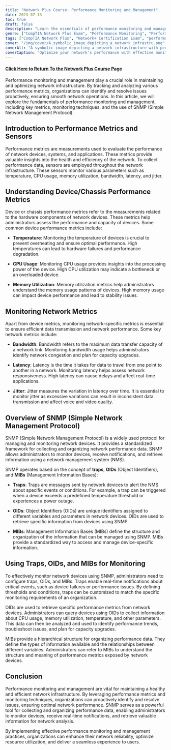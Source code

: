 ```yaml
---
title: "Network Plus Course: Performance Monitoring and Management"
date: 2023-07-13
toc: true
draft: false
description: "Learn the essentials of performance monitoring and management for CompTIA's Network+ Certification Exam, including device/chassis metrics, network metrics, and the use of SNMP."
genre: ["CompTIA Network Plus Exam", "Performance Monitoring", "Performance Management", "Network Metrics", "SNMP", "Network Infrastructure", "IT Certifications", "Network Monitoring Tools", "Performance Metrics", "Network Performance"]
tags: ["CompTIA Network Plus", "Network+ Certification Exam", "performance monitoring", "performance management", "device performance metrics", "network metrics", "bandwidth", "latency", "jitter", "SNMP", "traps", "OIDs", "MIBs", "temperature monitoring", "CPU usage", "memory utilization", "network congestion", "real-time applications", "network responsiveness", "data transmission", "network devices", "NMS", "network analysis", "network infrastructure", "resource utilization", "network reliability", "performance trends", "troubleshooting", "capacity upgrades"]
cover: "/img/cover/A_symbolic_image_depicting_a_network_infrastru.png"
coverAlt: "A symbolic image depicting a network infrastructure with performance metrics being monitored and managed."
coverCaption: "Optimize your network's performance with effective monitoring and management."
---
```


#### [Click Here to Return To the Network Plus Course Page](/network-plus-start)

Performance monitoring and management play a crucial role in maintaining and optimizing network infrastructure. By tracking and analyzing various performance metrics, organizations can identify and resolve issues proactively, ensuring smooth network operations. In this article, we will explore the fundamentals of performance monitoring and management, including key metrics, monitoring techniques, and the use of SNMP (Simple Network Management Protocol).

## Introduction to Performance Metrics and Sensors

Performance metrics are measurements used to evaluate the performance of network devices, systems, and applications. These metrics provide valuable insights into the health and efficiency of the network. To collect performance data, sensors are employed throughout the network infrastructure. These sensors monitor various parameters such as temperature, CPU usage, memory utilization, bandwidth, latency, and jitter.

## Understanding Device/Chassis Performance Metrics

Device or chassis performance metrics refer to the measurements related to the hardware components of network devices. These metrics help administrators assess the performance and capacity of devices. Some common device performance metrics include:

- **Temperature**: Monitoring the temperature of devices is crucial to prevent overheating and ensure optimal performance. High temperatures can lead to hardware failures and performance degradation.

- **CPU Usage**: Monitoring CPU usage provides insights into the processing power of the device. High CPU utilization may indicate a bottleneck or an overloaded device.

- **Memory Utilization**: Memory utilization metrics help administrators understand the memory usage patterns of devices. High memory usage can impact device performance and lead to stability issues.

## Monitoring Network Metrics

Apart from device metrics, monitoring network-specific metrics is essential to ensure efficient data transmission and network performance. Some key network metrics include:

- **Bandwidth**: Bandwidth refers to the maximum data transfer capacity of a network link. Monitoring bandwidth usage helps administrators identify network congestion and plan for capacity upgrades.

- **Latency**: Latency is the time it takes for data to travel from one point to another in a network. Monitoring latency helps assess network responsiveness. High latency can cause delays and affect real-time applications.

- **Jitter**: Jitter measures the variation in latency over time. It is essential to monitor jitter as excessive variations can result in inconsistent data transmission and affect voice and video quality.

## Overview of SNMP (Simple Network Management Protocol)

SNMP (Simple Network Management Protocol) is a widely used protocol for managing and monitoring network devices. It provides a standardized framework for collecting and organizing network performance data. SNMP allows administrators to monitor devices, receive notifications, and retrieve information using a network management system (NMS).

SNMP operates based on the concept of **traps**, **OIDs** (Object Identifiers), and **MIBs** (Management Information Bases):

- **Traps**: Traps are messages sent by network devices to alert the NMS about specific events or conditions. For example, a trap can be triggered when a device exceeds a predefined temperature threshold or experiences a power outage.

- **OIDs**: Object Identifiers (OIDs) are unique identifiers assigned to different variables and parameters in network devices. OIDs are used to retrieve specific information from devices using SNMP.

- **MIBs**: Management Information Bases (MIBs) define the structure and organization of the information that can be managed using SNMP. MIBs provide a standardized way to access and manage device-specific information.

## Using Traps, OIDs, and MIBs for Monitoring

To effectively monitor network devices using SNMP, administrators need to configure traps, OIDs, and MIBs. Traps enable real-time notifications about critical events, such as device failures or performance issues. By defining thresholds and conditions, traps can be customized to match the specific monitoring requirements of an organization.

OIDs are used to retrieve specific performance metrics from network devices. Administrators can query devices using OIDs to collect information about CPU usage, memory utilization, temperature, and other parameters. This data can then be analyzed and used to identify performance trends, troubleshoot issues, and plan for capacity upgrades.

MIBs provide a hierarchical structure for organizing performance data. They define the types of information available and the relationships between different variables. Administrators can refer to MIBs to understand the structure and meaning of performance metrics exposed by network devices.

## Conclusion

Performance monitoring and management are vital for maintaining a healthy and efficient network infrastructure. By leveraging performance metrics and monitoring techniques, organizations can proactively identify and resolve issues, ensuring optimal network performance. SNMP serves as a powerful tool for collecting and organizing performance data, enabling administrators to monitor devices, receive real-time notifications, and retrieve valuable information for network analysis.

By implementing effective performance monitoring and management practices, organizations can enhance their network reliability, optimize resource utilization, and deliver a seamless experience to users.

